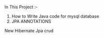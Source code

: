 In This Project :-
 1. How to Write Java code for mysql database
 2. JPA ANNOTATIONS

New Hibernate Jpa crud 
